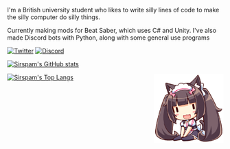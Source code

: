 I'm a British university student who likes to write silly lines of code to make the silly computer do silly things.

Currently making mods for Beat Saber, which uses C# and Unity. I've also made Discord bots with Python, along with some general use programs

[![Twitter](https://img.shields.io/badge/Twitter--1DA1F2?logo=twitter)](https://twitter.com/Sirspamalot555)
[![Discord](https://img.shields.io/badge/Discord%20Server--5865F2?logo=discord&logoColor=white)](https://discord.gg/dWX6fpGUK9)

[![Sirspam's GitHub stats](https://github-readme-stats.vercel.app/api?username=sirspam&count_private=true&hide=issues&show_icons=true&theme=github_dark&bg_color=132c49&hide_border=true&border_radius=8)](https://github.com/anuraghazra/github-readme-stats)

[![Sirspam's Top Langs](https://github-readme-stats.vercel.app/api/top-langs/?username=sirspam&layout=compact&theme=github_dark&bg_color=132c49&hide_border=true&border_radius=8)](https://github.com/anuraghazra/github-readme-stats)
<img src="chocola_mini_sitting.png" align="right" width="162" height="162">
